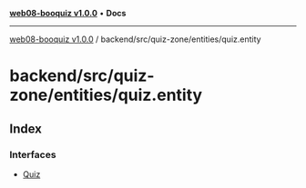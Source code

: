 [**web08-booquiz v1.0.0**](../../../../../README.md) • **Docs**

***

[web08-booquiz v1.0.0](../../../../../modules.md) / backend/src/quiz-zone/entities/quiz.entity

# backend/src/quiz-zone/entities/quiz.entity

## Index

### Interfaces

- [Quiz](interfaces/Quiz.md)
